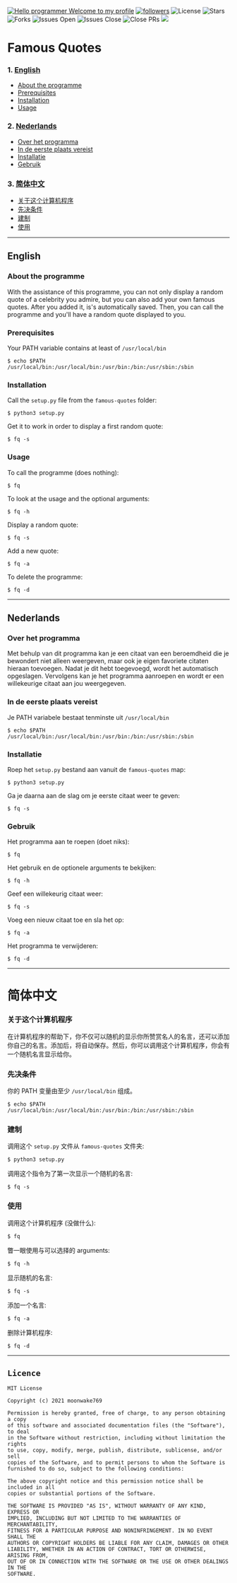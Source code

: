 [![Hello programmer Welcome to my profile](https://img.shields.io/badge/Hello,_Programmer!-Welcome-orange.svg?style=for-the-badge&logo=github)](https://github.com/moonwake769)
[![followers](https://img.shields.io/github/followers/moonwake769?style=for-the-badge)](https://github.com/moonwake769)
![License](https://img.shields.io/badge/License-MIT-green.svg?style=for-the-badge)
![Stars](https://img.shields.io/github/stars/moonwake769/famous-quotes?style=for-the-badge&logo=github)
![Forks](https://img.shields.io/github/forks/moonwake769/famous-quotes?style=for-the-badge&logo=github)
![Issues Open](https://img.shields.io/github/issues/moonwake769/famous-quotes?style=for-the-badge&logo=github)
![Issues Close](https://img.shields.io/github/issues-closed/moonwake769/famous-quotes?style=for-the-badge&logo=github)
![Close PRs](https://img.shields.io/github/issues-pr-closed/moonwake769/famous-quotes?style=for-the-badge&logo=github)
<img src="https://ForTheBadge.com/images/badges/made-with-python.svg" />

# Famous Quotes 

### 1. [English](#english "Goto english")
 - [About the programme](#about-the-programme "Goto about-the-programme")
 - [Prerequisites](#prerequisites "Goto prerequisites")
 - [Installation](#installation "Goto installation")
 - [Usage](#usage "Goto usage")
### 2. [Nederlands](#nederlands "Goto nederlands")
 - [Over het programma](#over-het-programma "Goto over-het-programma")
 - [In de eerste plaats vereist](#in-de-eerste-plaats-vereist "Goto in-de-eerste-plaats-vereist")
 - [Installatie](#installatie "Goto installatie")
 - [Gebruik](#gebruik "Goto gebruik")
### 3. [简体中文](#简体中文 "Goto 简体中文")
 - [关于这个计算机程序](#关于这个计算机程序 "Goto 关于这个计算机程序")
 - [先决条件](#先决条件 "Goto 先决条件")
 - [建制](#建制 "Goto 建制")
 - [使用](#usage "Goto 使用")

- - - -
## English 
### About the programme
With the assistance of this programme, you can not only display a random quote of a celebrity you admire, but you can also add your own famous quotes. After you added it, is's automatically saved. Then, you can call the programme and you'll have a random quote displayed to you. 

### Prerequisites
Your PATH variable contains at least of `/usr/local/bin`
```
$ echo $PATH
/usr/local/bin:/usr/local/bin:/usr/bin:/bin:/usr/sbin:/sbin
```

### Installation
Call the `setup.py` file from the `famous-quotes` folder:
```
$ python3 setup.py
```

Get it to work in order to display a first random quote:
```
$ fq -s
```

### Usage
To call the programme (does nothing):
```
$ fq
```

To look at the usage and the optional arguments:
```
$ fq -h
```

Display a random quote:
```
$ fq -s
```

Add a new quote:
```
$ fq -a
```

To delete the programme:
```
$ fq -d
```

- - - -
## Nederlands
### Over het programma
Met behulp van dit programma kan je een citaat van een beroemdheid die je bewondert niet alleen weergeven, maar ook je eigen favoriete citaten hieraan toevoegen. Nadat je dit hebt toegevoegd, wordt het automatisch opgeslagen. Vervolgens kan je het programma aanroepen en wordt er een willekeurige citaat aan jou weergegeven. 

### In de eerste plaats vereist
Je PATH variabele bestaat tenminste uit `/usr/local/bin`
```
$ echo $PATH
/usr/local/bin:/usr/local/bin:/usr/bin:/bin:/usr/sbin:/sbin
```

### Installatie
Roep het `setup.py` bestand aan vanuit de `famous-quotes` map:
```
$ python3 setup.py
```

Ga je daarna aan de slag om je eerste citaat weer te geven:
```
$ fq -s
```

### Gebruik
Het programma aan te roepen (doet niks):
```
$ fq
```

Het gebruik en de optionele arguments te bekijken:
```
$ fq -h
```

Geef een willekeurig citaat weer:
```
$ fq -s
```

Voeg een nieuw citaat toe en sla het op:
```
$ fq -a
```

Het programma te verwijderen:
```
$ fq -d
```

- - - -
# 简体中文 

### 关于这个计算机程序
在计算机程序的帮助下，你不仅可以随机的显示你所赞赏名人的名言，还可以添加你自己的名言。添加后，将自动保存。然后，你可以调用这个计算机程序，你会有一个随机名言显示给你。 

### 先决条件
你的 PATH 变量由至少 `/usr/local/bin` 组成。
```
$ echo $PATH
/usr/local/bin:/usr/local/bin:/usr/bin:/bin:/usr/sbin:/sbin
```

### 建制
调用这个 `setup.py` 文件从 `famous-quotes` 文件夹:
```
$ python3 setup.py
```

调用这个指令为了第一次显示一个随机的名言:
```
$ fq -s
```

### 使用
调用这个计算机程序 (没做什么):
```
$ fq
```

瞥一眼使用与可以选择的 arguments:
```
$ fq -h
```

显示随机的名言:
```
$ fq -s
```

添加一个名言:
```
$ fq -a
```

删除计算机程序:
```
$ fq -d
```
- - - -
## `Licence`
```
MIT License

Copyright (c) 2021 moonwake769

Permission is hereby granted, free of charge, to any person obtaining a copy
of this software and associated documentation files (the "Software"), to deal
in the Software without restriction, including without limitation the rights
to use, copy, modify, merge, publish, distribute, sublicense, and/or sell
copies of the Software, and to permit persons to whom the Software is
furnished to do so, subject to the following conditions:

The above copyright notice and this permission notice shall be included in all
copies or substantial portions of the Software.

THE SOFTWARE IS PROVIDED "AS IS", WITHOUT WARRANTY OF ANY KIND, EXPRESS OR
IMPLIED, INCLUDING BUT NOT LIMITED TO THE WARRANTIES OF MERCHANTABILITY,
FITNESS FOR A PARTICULAR PURPOSE AND NONINFRINGEMENT. IN NO EVENT SHALL THE
AUTHORS OR COPYRIGHT HOLDERS BE LIABLE FOR ANY CLAIM, DAMAGES OR OTHER
LIABILITY, WHETHER IN AN ACTION OF CONTRACT, TORT OR OTHERWISE, ARISING FROM,
OUT OF OR IN CONNECTION WITH THE SOFTWARE OR THE USE OR OTHER DEALINGS IN THE
SOFTWARE.
```
